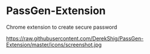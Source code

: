 # PassGen-Extension
 Chrome extension to create secure password

https://raw.githubusercontent.com/DerekShig/PassGen-Extension/master/icons/screenshot.jpg
